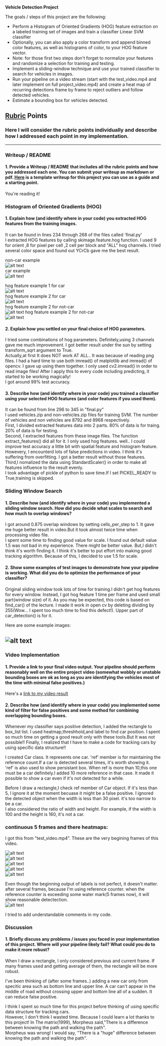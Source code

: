 **Vehicle Detection Project**

The goals / steps of this project are the following:

* Perform a Histogram of Oriented Gradients (HOG) feature extraction on a labeled training set of images and train a classifier Linear SVM classifier
* Optionally, you can also apply a color transform and append binned color features, as well as histograms of color, to your HOG feature vector. 
* Note: for those first two steps don't forget to normalize your features and randomize a selection for training and testing.
* Implement a sliding-window technique and use your trained classifier to search for vehicles in images.
* Run your pipeline on a video stream (start with the test_video.mp4 and later implement on full project_video.mp4) and create a heat map of recurring detections frame by frame to reject outliers and follow detected vehicles.
* Estimate a bounding box for vehicles detected.

[//]: # (Image References)
[image1]:  ./writeup_images/car_example.png
[image1_1]: ./writeup_images/notcar_example.png

[image2]:     ./writeup_images/car_hog.png
[image2_1]:  ./writeup_images/car_log_1.png
[image3]: ./writeup_images/notcar_hog.png
[image3_1]: ./writeup_images/notcar_hog_1.png
[image4]: ./writeup_images/test1.jpg
[image5_1]: ./writeup_images/video1.png
[image5_2]: ./writeup_images/video2.png
[image5_3]: ./writeup_images/video3.png
[image5_4]: ./writeup_images/video4.png
[image5_5]: ./writeup_images/video5.png
[image5_6]: ./writeup_images/video5_valid_real.png
[image5_7]: ./writeup_images/video6.png
[image5_8]: ./writeup_images/video9_valid.png


## [Rubric](https://review.udacity.com/#!/rubrics/513/view) Points
### Here I will consider the rubric points individually and describe how I addressed each point in my implementation.  

---
### Writeup / README

#### 1. Provide a Writeup / README that includes all the rubric points and how you addressed each one.  You can submit your writeup as markdown or pdf.  [Here](https://github.com/udacity/CarND-Vehicle-Detection/blob/master/writeup_template.md) is a template writeup for this project you can use as a guide and a starting point.  

You're reading it!

### Histogram of Oriented Gradients (HOG)

#### 1. Explain how (and identify where in your code) you extracted HOG features from the training images.
It can be found in lines 234 through 268 of the files called 'final.py'    
I extracted HOG features by calling skimage.feature.hog function. 
I used 9 for orient ,8 for pixel per cell ,2 cell per block and "ALL" hog channels. I tried several color space and found out YCrCb gave me the best result.    



non-car example    
![alt text][image1]       
car example       
![alt text][image1_1]        

hog feature example 1  for car  
![alt text][image2]          
hog feature example 2  for car  
![alt text][image2_1]        
hog feature example 2  for not-car  
![alt text][image3]
hog feature example 2  for not-car   
![alt text][image3_1]

#### 2. Explain how you settled on your final choice of HOG parameters.
I tried some combinations of hog parameters. Definitely,using 3 channels gave me much improvement. I got better result under the sun by setting transform_sqrt argument to True.     
Actually,at first It does NOT work AT ALL.. It was because of reading png files. I had a hard time to use both imread() of matplotlib and imread() of opencv. I gave up using them together. I only used cv2.imread() in order to read image files! After I apply this to every code including predicting, it started to be working magically!    
I got around 99% test accuracy. 

#### 3. Describe how (and identify where in your code) you trained a classifier using your selected HOG features (and color features if you used them).
It can be found from line 296 to 345 in "final.py"       
I used vehicles.zip and non-vehicles.zip files for training SVM. The number of vehicles and non vehicles are 8792 and 8968 respectively.    
First, I divided extracted features data into 2 parts. 80% of data is for traing. 20% of data is for testing.    
Second, I extracted features from these image files. The function extract_features() did all for it. I only used hog features. well.. I could improve test accuracy a little bit with spatial feature and histogram feature. Howevery, I encounterd lots of false predictions in video. I think it's suffering from overfitting. I got a better result without those features.       
Third,I nomalized the data using StandardScaler() in order to make all features influence to the result evenly.   
I took advantage of pickle of python to save time.If I set PICKEL_READY to True,training is skipped.    

### Sliding Window Search

#### 1. Describe how (and identify where in your code) you implemented a sliding window search.  How did you decide what scales to search and how much to overlap windows?
I got around 0.875 overlap windows by setting cells_per_step to 1. It gave me huge better result in video.But it took almost twice time when processing video file.      
I spent some time to finding good value for scale. I found out default value 1.5 was not bad in my experience.  There might be better value. But,I didn't think it's worth finding it. I think it's better to put effort into making good tracking algorithm. Because of this, I decided to use 1.5 for scale.

#### 2. Show some examples of test images to demonstrate how your pipeline is working.  What did you do to optimize the performance of your classifier?
Original sliding window took lots of time for training.I didn't get hog features for every window. Instead, I got hog feature 1 time per frame and used small part(window size) of it. As you may be expected, this code is based on find_car() of the lecture. I made it work in open cv by deleting dividing by 255(Wow... I spent too much time to find this defect!). 
Upper part of car_detection() is for it.

  Here are some example images:

![alt text][image4]
---

### Video Implementation

#### 1. Provide a link to your final video output.  Your pipeline should perform reasonably well on the entire project video (somewhat wobbly or unstable bounding boxes are ok as long as you are identifying the vehicles most of the time with minimal false positives.)
Here's a [link to my video result](./project_video_output.mp4)


#### 2. Describe how (and identify where in your code) you implemented some kind of filter for false positives and some method for combining overlapping bounding boxes.

Whenever my classifier says positive detection, I added the rectangle to box_list list. I used heatmap,threshhold,and label to find car position.
I spent so much time on getting a good result only with these tools.But It was not possible!! Finally, I realized that I have to make a code for tracking cars by using specific data structure!!   

I created Car class. It represents one car. 'ref' member is for maintaining the reference count.If a car is detected several times, it's worth showing it.    
'ref' is also used to show persistant box. When ref is more than 10,this one must be a car definitely.I added 10 more reference in that case. It made it possible to show a car even if it's not detected for a while.

Before I draw a rectangle,I check ref member of Car object. If it's less than 5, I ignore it at the moment becuase it might be a false positive.
I ignored the detected object when the width is less than 30 pixel. it's too narrow to be a car.    
I also considered the ratio of width and height. For example, if the width is 100 and the height is 160, it's not a car. 


### continuous 5 frames and there heatmaps:
I got this from  "test_video.mp4". These  are the very begining frames of this video.

![alt text][image5_1]         
![alt text][image5_2]       
![alt text][image5_3]      
![alt text][image5_4]      
![alt text][image5_5]       

Even though the beginning output of labels is not perfect, it doesn't matter. after several frames, because I'm using reference counter. when the reference counter is exceeding some water mark(5 frames now), it will show reasonable detectection.          
![alt text][image5_7]        

I tried to add understandable comments in my code.    

### Discussion

#### 1. Briefly discuss any problems / issues you faced in your implementation of this project.  Where will your pipeline likely fail?  What could you do to make it more robust?

When I draw a rectangle, I only considered previous and current frame. If many frames used and getting average of them, the rectangle will be more robust.   

 I've been thinking of (after some frames..) adding a new car only from specitic area such as bottom line and upper line. A car can't appear in the middle of road without crossing upper and bottom line all of a sudden. It can reduce false positive.           

I think I spent so much time for this project before thinking of using specific data structure for tracking cars.   
However, I don't think I wasted time. Because I could learn a lot thanks to this project!
In The matrix(1999),  Morpheus said,"There is a difference between knowing the path and walking the path".   
Morpheus was wrong! I would say, "There is a "huge" difference between knowing the path and walking the path".   



